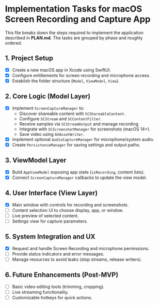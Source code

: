 # Implementation Tasks for macOS Screen Recording and Capture App

This file breaks down the steps required to implement the application described in **PLAN.md**. The tasks are grouped by phase and roughly ordered.

## 1. Project Setup
- [x] Create a new macOS app in Xcode using SwiftUI.
- [x] Configure entitlements for screen recording and microphone access.
- [x] Establish the folder structure (`Model`, `ViewModel`, `View`).

## 2. Core Logic (Model Layer)
- [x] Implement `ScreenCaptureManager` to:
  - Discover shareable content with `SCShareableContent`.
  - Configure `SCStream` and `SCContentFilter`.
  - Receive samples via `SCStreamOutput` and manage recording.
  - Integrate with `SCScreenshotManager` for screenshots (macOS 14+).
  - Save video using `AVAssetWriter`.
- [x] Implement optional `AudioCaptureManager` for microphone/system audio.
- [x] Create `PersistenceManager` for saving settings and output paths.

## 3. ViewModel Layer
- [x] Build `AppViewModel` exposing app state (`isRecording`, content lists).
- [x] Connect `ScreenCaptureManager` callbacks to update the view model.

## 4. User Interface (View Layer)
- [x] Main window with controls for recording and screenshots.
- [ ] Content selection UI to choose display, app, or window.
- [ ] Live preview of selected content.
- [ ] Settings view for capture parameters.

## 5. System Integration and UX
- [x] Request and handle Screen Recording and microphone permissions.
- [ ] Provide status indicators and error messages.
- [ ] Manage resources to avoid leaks (stop streams, release writers).

## 6. Future Enhancements (Post-MVP)
- [ ] Basic video editing tools (trimming, cropping).
- [ ] Live streaming functionality.
- [ ] Customizable hotkeys for quick actions.
